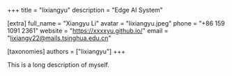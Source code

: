 +++
title = "lixiangyu"
description = "Edge AI System"

[extra]
full_name = "Xiangyu Li"
avatar = "lixiangyu.jpeg"
phone = "+86 159 1091 2361"
website = "https://xxxxyu.github.io/"
email = "lixiangy22@mails.tsinghua.edu.cn"

[taxonomies]
authors = ["lixiangyu"]
+++

This is a long description of myself.